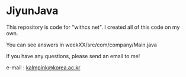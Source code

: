 # JiyunJava

This repository is code for "withcs.net".
I created all of this code on my own.

You can see answers in weekXX/src/com/company/Main.java

If you have any questions, please send an email to me!


e-mail : kalmpink@korea.ac.kr
